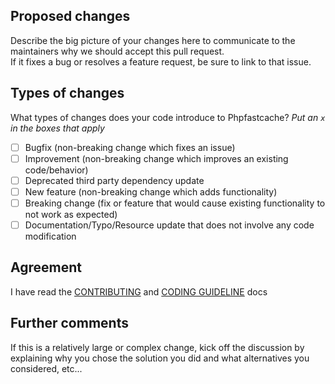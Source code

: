 ## Proposed changes

Describe the big picture of your changes here to communicate to the maintainers why we should accept this pull request.\
If it fixes a bug or resolves a feature request, be sure to link to that issue.

## Types of changes

What types of changes does your code introduce to Phpfastcache?
_Put an `x` in the boxes that apply_

- [ ] Bugfix (non-breaking change which fixes an issue)
- [ ] Improvement (non-breaking change which improves an existing code/behavior)
- [ ] Deprecated third party dependency update
- [ ] New feature (non-breaking change which adds functionality)
- [ ] Breaking change (fix or feature that would cause existing functionality to not work as expected)
- [ ] Documentation/Typo/Resource update that does not involve any code modification

## Agreement

I have read the [CONTRIBUTING](https://github.com/PHPSocialNetwork/phpfastcache/blob/master/CONTRIBUTING.md) and [CODING GUIDELINE](https://github.com/PHPSocialNetwork/phpfastcache/blob/master/CODING_GUIDELINE.md) docs

## Further comments

If this is a relatively large or complex change, kick off the discussion by explaining why you chose the solution you did and what alternatives you considered, etc...
